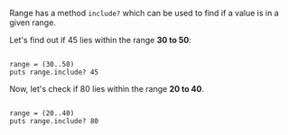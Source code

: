 Range has a method `include?`
which can be used to
find if a value is in a given
range.

Let's find out if
45 lies within the range
**30 to 50**:

<codeblock language="ruby" type="lesson">
<code>
range = (30..50)
puts range.include? 45
</code>
</codeblock>

Now, let's check
if 80 lies within
the range **20 to 40**.

<codeblock language="ruby" type="lesson">
<code>
range = (20..40)
puts range.include? 80
</code>
</codeblock>